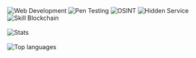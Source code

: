 <div align="left">
 
<img src="https://img.shields.io/badge/Skill-Web%20Development-%23111111" alt="Web Development" />
<img src="https://img.shields.io/badge/Skill-Pen%20Testing-%23111111" alt="Pen Testing" />
<img src="https://img.shields.io/badge/Skill-OSINT-%23111111" alt="OSINT" />
<img src="https://img.shields.io/badge/Skill-Hidden%20Service-%237D4698" alt="Hidden Service" />
<img src="https://img.shields.io/badge/Skill-Blockchain-%23111111" alt="Skill Blockchain" />
 
 <br />
 <br />
 
<div> 
 <img src="https://github-readme-stats.vercel.app/api?username=Ange-Rodriguez&title_color=ffffff&bg_color=111111&icon_color=ffffff&count_private=true&show_icons=true&include_all_commits=true&langs_count=6&text_color=ffffff" alt="Stats" />
</div>
 
 <br />
 
<div>
  <img src="https://github-readme-stats.vercel.app/api/top-langs?username=Ange-Rodriguez&title_color=ffffff&bg_color=111111&langs_count=6&text_color=ffffff&layout=compact" alt="Top languages" />
 </div>

 <br />
 <br />
 
</div>
